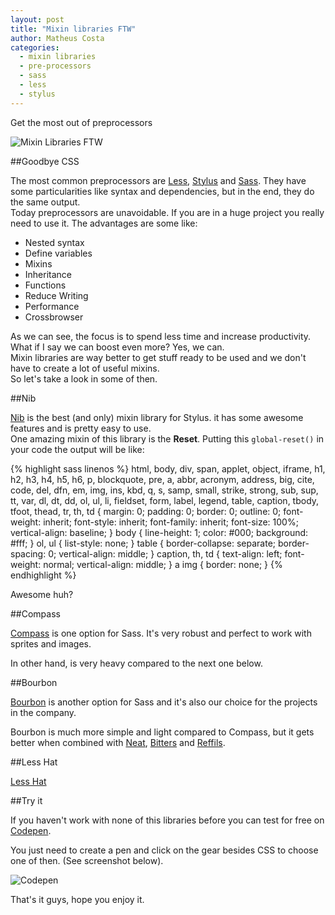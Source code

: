 ```yaml
---
layout: post
title: "Mixin libraries FTW"
author: Matheus Costa
categories:
  - mixin libraries
  - pre-processors
  - sass
  - less
  - stylus
---
```


Get the most out of preprocessors
<!--more-->

![Mixin Libraries FTW](/blog/images/posts/2015-03-16/mixin-libraries.png)

##Goodbye CSS

The most common preprocessors are [Less](http://lesscss.org/), [Stylus](http://learnboost.github.io/stylus/) and [Sass](http://sass-lang.com/). They have some particularities like syntax and dependencies, but in the end, they do the same output.<br>Today preprocessors are unavoidable. If you are in a huge project you really need to use it. The advantages are some like:

* Nested syntax
* Define variables
* Mixins
* Inheritance
* Functions
* Reduce Writing
* Performance
* Crossbrowser

As we can see, the focus is to spend less time and increase productivity. What if I say we can boost even more? Yes, we can.
<br>Mixin libraries are way better to get stuff ready to be used and we don't have to create a lot of useful mixins.<br>
So let's take a look in some of then.

##Nib

[Nib](http://tj.github.io/nib/) is the best (and only) mixin library for Stylus. it has some awesome features and is pretty easy to use.<br>
One amazing mixin of this library is the __Reset__. Putting this `global-reset()` in your code the output will be like:

{% highlight sass linenos %}
html, body, div, span, applet, object, iframe, h1, h2, h3, h4, h5, h6, p, blockquote, pre, a, abbr, acronym, address, big, cite, code, del, dfn, em, img, ins, kbd, q, s, samp, small, strike, strong, sub, sup, tt, var, dl, dt, dd, ol, ul, li, fieldset, form, label, legend, table, caption, tbody, tfoot, thead, tr, th, td {
  margin: 0;
  padding: 0;
  border: 0;
  outline: 0;
  font-weight: inherit;
  font-style: inherit;
  font-family: inherit;
  font-size: 100%;
  vertical-align: baseline;
}
body {
  line-height: 1;
  color: #000;
  background: #fff;
}
ol,
ul {
  list-style: none;
}
table {
  border-collapse: separate;
  border-spacing: 0;
  vertical-align: middle;
}
caption, th, td {
  text-align: left;
  font-weight: normal;
  vertical-align: middle;
}
a img {
  border: none;
}
{% endhighlight %}

Awesome huh?

##Compass

[Compass](http://compass-style.org/) is one option for Sass. It's very robust and perfect to work with sprites and images.

In other hand, is very heavy compared to the next one below.

##Bourbon

[Bourbon](http://bourbon.io/) is another option for Sass and it's also our choice for the projects in the company.

Bourbon is much more simple and light compared to Compass, but it gets better when combined with [Neat](http://neat.bourbon.io/), [Bitters](http://bitters.bourbon.io/) and [Reffils](http://refills.bourbon.io/).

##Less Hat

[Less Hat](http://lesshat.madebysource.com/)

##Try it

If you haven't work with none of this libraries before you can test for free on [Codepen](http://codepen.io).

You just need to create a pen and click on the gear besides CSS to choose one of then. (See screenshot below).

![Codepen](/blog/images/posts/2015-03-16/codepen.png)

That's it guys, hope you enjoy it.

